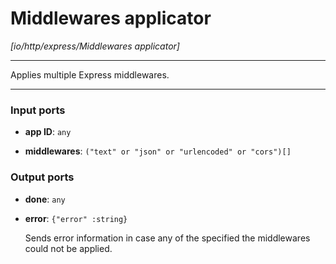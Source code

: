 # Middlewares applicator

_[io/http/express/Middlewares applicator]_

---

Applies multiple Express middlewares.<br>

---

### Input ports

* __app ID__: ` any `


* __middlewares__: ` ("text" or "json" or "urlencoded" or "cors")[] `

### Output ports

* __done__: ` any `


* __error__: ` {"error" :string} `

    Sends error information in case any of the specified the middlewares could not be applied.<br>


